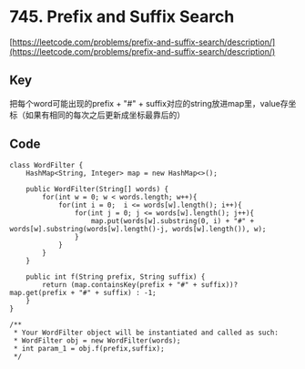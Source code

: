 # 745. Prefix and Suffix Search
[https://leetcode.com/problems/prefix-and-suffix-search/description/](https://leetcode.com/problems/prefix-and-suffix-search/description/)

## Key
把每个word可能出现的prefix + "#" + suffix对应的string放进map里，value存坐标（如果有相同的每次之后更新成坐标最靠后的）

## Code
```
class WordFilter {
    HashMap<String, Integer> map = new HashMap<>();

    public WordFilter(String[] words) {
        for(int w = 0; w < words.length; w++){
            for(int i = 0;  i <= words[w].length(); i++){
                for(int j = 0; j <= words[w].length(); j++){
                    map.put(words[w].substring(0, i) + "#" + words[w].substring(words[w].length()-j, words[w].length()), w);
                }
            }
        }
    }

    public int f(String prefix, String suffix) {
        return (map.containsKey(prefix + "#" + suffix))? map.get(prefix + "#" + suffix) : -1;
    }
}

/**
 * Your WordFilter object will be instantiated and called as such:
 * WordFilter obj = new WordFilter(words);
 * int param_1 = obj.f(prefix,suffix);
 */
```
